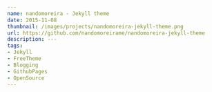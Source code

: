 ```yaml
---
name: nandomoreira - Jekyll theme
date: 2015-11-08
thumbnail: /images/projects/nandomoreira-jekyll-theme.png
url: https://github.com/nandomoreirame/nandomoreira-jekyll-theme
description: ---
tags:
- Jekyll
- FreeTheme
- Blogging
- GithubPages
- OpenSource
---
```

